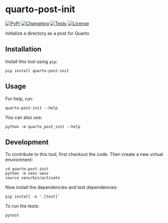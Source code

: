 # quarto-post-init

[![PyPI](https://img.shields.io/pypi/v/quarto-post-init.svg)](https://pypi.org/project/quarto-post-init/)
[![Changelog](https://img.shields.io/github/v/release/crossjam/quarto-post-init?include_prereleases&label=changelog)](https://github.com/crossjam/quarto-post-init/releases)
[![Tests](https://github.com/crossjam/quarto-post-init/workflows/Test/badge.svg)](https://github.com/crossjam/quarto-post-init/actions?query=workflow%3ATest)
[![License](https://img.shields.io/badge/license-Apache%202.0-blue.svg)](https://github.com/crossjam/quarto-post-init/blob/master/LICENSE)

Initialize a directory as a post for Quarto

## Installation

Install this tool using `pip`:

    pip install quarto-post-init

## Usage

For help, run:

    quarto-post-init --help

You can also use:

    python -m quarto_post_init --help

## Development

To contribute to this tool, first checkout the code. Then create a new virtual environment:

    cd quarto-post-init
    python -m venv venv
    source venv/bin/activate

Now install the dependencies and test dependencies:

    pip install -e '.[test]'

To run the tests:

    pytest

